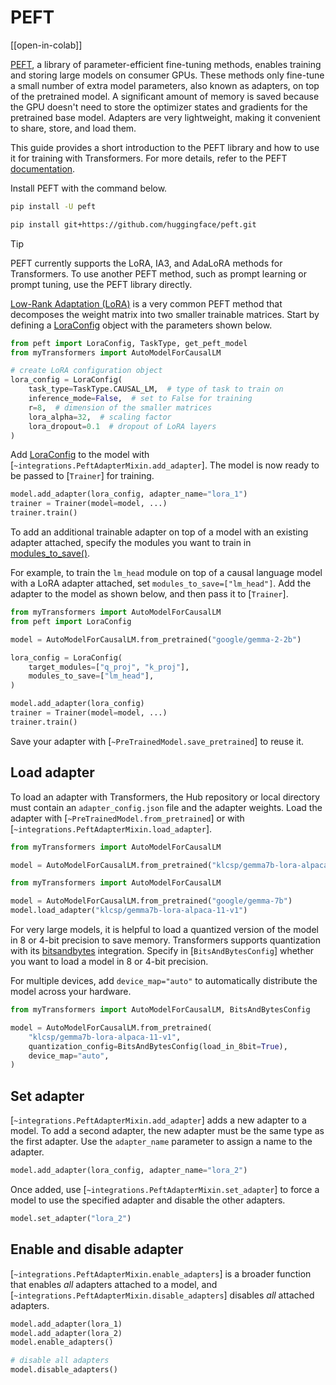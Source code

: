 <!--Copyright 2024 The HuggingFace Team. All rights reserved.
Licensed under the Apache License, Version 2.0 (the "License"); you may not use this file except in compliance with
the License. You may obtain a copy of the License at
http://www.apache.org/licenses/LICENSE-2.0
Unless required by applicable law or agreed to in writing, software distributed under the License is distributed on
an "AS IS" BASIS, WITHOUT WARRANTIES OR CONDITIONS OF ANY KIND, either express or implied. See the License for the
specific language governing permissions and limitations under the License.
⚠️ Note that this file is in Markdown but contain specific syntax for our doc-builder (similar to MDX) that may not be
rendered properly in your Markdown viewer.
-->

# PEFT

[[open-in-colab]]

[PEFT](https://huggingface.co/docs/peft/index), a library of parameter-efficient fine-tuning methods, enables training and storing large models on consumer GPUs. These methods only fine-tune a small number of extra model parameters, also known as adapters, on top of the pretrained model. A significant amount of memory is saved because the GPU doesn't need to store the optimizer states and gradients for the pretrained base model. Adapters are very lightweight, making it convenient to share, store, and load them.

This guide provides a short introduction to the PEFT library and how to use it for training with Transformers. For more details, refer to the PEFT [documentation](https://huggingface.co/docs/peft/index).

Install PEFT with the command below.

<hfoptions id="install">
<hfoption id="pip">

```bash
pip install -U peft
```

</hfoption>
<hfoption id="source">

```bash
pip install git+https://github.com/huggingface/peft.git
```

</hfoption>
</hfoptions>

> [!TIP]
> PEFT currently supports the LoRA, IA3, and AdaLoRA methods for Transformers. To use another PEFT method, such as prompt learning or prompt tuning, use the PEFT library directly.

[Low-Rank Adaptation (LoRA)](https://huggingface.co/docs/peft/conceptual_guides/adapter#low-rank-adaptation-lora) is a very common PEFT method that decomposes the weight matrix into two smaller trainable matrices. Start by defining a [LoraConfig](https://huggingface.co/docs/peft/package_reference/lora#peft.LoraConfig) object with the parameters shown below.

```py
from peft import LoraConfig, TaskType, get_peft_model
from myTransformers import AutoModelForCausalLM

# create LoRA configuration object
lora_config = LoraConfig(
    task_type=TaskType.CAUSAL_LM,  # type of task to train on
    inference_mode=False,  # set to False for training
    r=8,  # dimension of the smaller matrices
    lora_alpha=32,  # scaling factor
    lora_dropout=0.1  # dropout of LoRA layers
)
```

Add [LoraConfig](https://huggingface.co/docs/peft/package_reference/lora#peft.LoraConfig) to the model with [`~integrations.PeftAdapterMixin.add_adapter`]. The model is now ready to be passed to [`Trainer`] for training.

```py
model.add_adapter(lora_config, adapter_name="lora_1")
trainer = Trainer(model=model, ...)
trainer.train()
```

To add an additional trainable adapter on top of a model with an existing adapter attached, specify the modules you want to train in [modules_to_save()](https://huggingface.co/docs/peft/package_reference/lora#peft.LoraConfig.modules_to_save).

For example, to train the `lm_head` module on top of a causal language model with a LoRA adapter attached, set `modules_to_save=["lm_head"]`. Add the adapter to the model as shown below, and then pass it to [`Trainer`].

```py
from myTransformers import AutoModelForCausalLM
from peft import LoraConfig

model = AutoModelForCausalLM.from_pretrained("google/gemma-2-2b")

lora_config = LoraConfig(
    target_modules=["q_proj", "k_proj"],
    modules_to_save=["lm_head"],
)

model.add_adapter(lora_config)
trainer = Trainer(model=model, ...)
trainer.train()
```

Save your adapter with [`~PreTrainedModel.save_pretrained`] to reuse it.

## Load adapter

To load an adapter with Transformers, the Hub repository or local directory must contain an `adapter_config.json` file and the adapter weights. Load the adapter with [`~PreTrainedModel.from_pretrained`] or with [`~integrations.PeftAdapterMixin.load_adapter`].

<hfoptions id="load">
<hfoption id="from_pretrained">

```py
from myTransformers import AutoModelForCausalLM

model = AutoModelForCausalLM.from_pretrained("klcsp/gemma7b-lora-alpaca-11-v1")
```

</hfoption>
<hfoption id="load_adapter">

```py
from myTransformers import AutoModelForCausalLM

model = AutoModelForCausalLM.from_pretrained("google/gemma-7b")
model.load_adapter("klcsp/gemma7b-lora-alpaca-11-v1")
```

</hfoption>
</hfoptions>

For very large models, it is helpful to load a quantized version of the model in 8 or 4-bit precision to save memory. Transformers supports quantization with its [bitsandbytes](https://huggingface.co/docs/bitsandbytes/index) integration. Specify in [`BitsAndBytesConfig`] whether you want to load a model in 8 or 4-bit precision.

For multiple devices, add `device_map="auto"` to automatically distribute the model across your hardware.

```py
from myTransformers import AutoModelForCausalLM, BitsAndBytesConfig

model = AutoModelForCausalLM.from_pretrained(
    "klcsp/gemma7b-lora-alpaca-11-v1",
    quantization_config=BitsAndBytesConfig(load_in_8bit=True),
    device_map="auto",
)
```

## Set adapter

[`~integrations.PeftAdapterMixin.add_adapter`] adds a new adapter to a model. To add a second adapter, the new adapter must be the same type as the first adapter. Use the `adapter_name` parameter to assign a name to the adapter.

```py
model.add_adapter(lora_config, adapter_name="lora_2")
```

Once added, use [`~integrations.PeftAdapterMixin.set_adapter`] to force a model to use the specified adapter and disable the other adapters.

```py
model.set_adapter("lora_2")
```

## Enable and disable adapter

[`~integrations.PeftAdapterMixin.enable_adapters`] is a broader function that enables *all* adapters attached to a model, and [`~integrations.PeftAdapterMixin.disable_adapters`] disables *all* attached adapters.

```py
model.add_adapter(lora_1)
model.add_adapter(lora_2)
model.enable_adapters()

# disable all adapters
model.disable_adapters()
```
